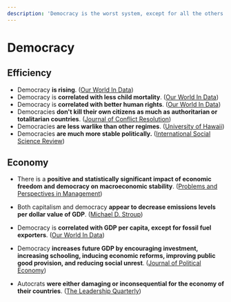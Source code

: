 ```yaml
---
description: 'Democracy is the worst system, except for all the others.'
---
```


# Democracy

## Efficiency

* Democracy **is rising**. \([Our World In Data](https://ourworldindata.org/grapher/numbers-of-autocracies-and-democracies?country=~OWID_WRL)\)
* Democracy is **correlated with less child mortality**. \([Our World In Data](https://ourworldindata.org/democracy#people-in-democracies-are-healthier)\)
* Democracy is **correlated with better human rights**. \([Our World In Data](https://ourworldindata.org/democracy#democracies-are-better-at-protecting-human-rights)\)
* Democracies **don't kill their own citizens as much as authoritarian or totalitarian countries**. \([Journal of Conflict Resolution](https://0x0.la/u/DTmJL7u.pdf#page=16)\)
* Democracies **are less warlike than other regimes**. \([University of Hawaii](https://www.hawaii.edu/powerkills/DP95.HTM)\)
* Democracies **are much more stable politically.** \([International Social Science Review](https://digitalcommons.northgeorgia.edu/cgi/viewcontent.cgi?article=1070&context=issr)\)

## Economy

* There is a **positive and statistically significant impact of economic freedom and democracy on macroeconomic stability**. \([Problems and Perspectives in Management](https://core.ac.uk/download/pdf/231765996.pdf)\)
*  Both capitalism and democracy **appear to decrease emissions levels per dollar value of GDP**. \([Michael D. Stroup](https://citeseerx.ist.psu.edu/viewdoc/download?doi=10.1.1.527.5649&rep=rep1&type=pdf)\) 
* Democracy is **correlated with GDP per capita, except for fossil fuel exporters**. \([Our World In Data](https://ourworldindata.org/democracy#democratic-countries-are-richer-the-exception-are-fossil-fuel-exporters)\)
* Democracy **increases future GDP by encouraging investment, increasing schooling, inducing economic reforms, improving public good provision, and reducing social unrest**. \([Journal of Political Economy](https://sci-hub.se/downloads/2020-09-03/c0/acemoglu2018.pdf)\)
* Autocrats **were either damaging or inconsequential for the economy of their countries**. \([The Leadership Quarterly](http://sci-hub.se/downloads/2019-11-19/b8/rizio2019.pdf)\)

